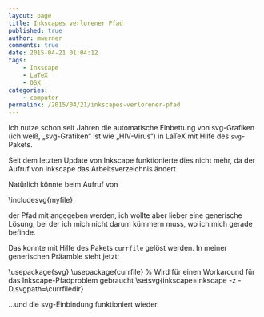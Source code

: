 ```yaml
---
layout: page
title: Inkscapes verlorener Pfad
published: true
author: mwerner
comments: true
date: 2015-04-21 01:04:12
tags:
    - Inkscape
    - LaTeX
    - OSX
categories:
    - computer
permalink: /2015/04/21/inkscapes-verlorener-pfad
---
```

Ich nutze schon seit Jahren die automatische Einbettung von svg-Grafiken (ich weiß, &#8222;svg-Grafiken&#8220; ist wie &#8222;HIV-Virus&#8220;) in LaTeX mit Hilfe des `svg`-Pakets.
  
Seit dem letzten Update von Inkscape funktionierte dies nicht mehr, da der Aufruf von Inkscape das Arbeitsverzeichnis ändert.

Natürlich könnte beim Aufruf von

\includesvg{myfile}

der Pfad mit angegeben werden, ich wollte aber lieber eine generische Lösung, bei der ich mich nicht darum kümmern muss, wo ich mich gerade befinde.

Das konnte mit Hilfe des Pakets `currfile` gelöst werden. In meiner generischen Präamble steht jetzt:

\usepackage{svg}
\usepackage{currfile} % Wird für einen Workaround für das Inkscape-Pfadproblem gebraucht
\setsvg{inkscape=inkscape -z -D,svgpath=\currfiledir}

&#8230;und die svg-Einbindung funktioniert wieder.
